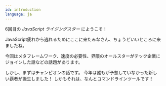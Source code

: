```yaml
---
id: introduction
language: ja
---
```


6回目の _JavaScript ライジングスター_ にようこそ！

JavaScript疲れから逃れるためにここに来たみなさん、ちょうどいいところに来ましたね。

今回はメタフレームワーク、速度の必要性、界隈のオールスターがテック企業にジョインした話などの話題があります。

しかし、まずはチャンピオンの話です。
今年は誰もが予想していなかった新しい覇者が誕生しました！
しかもそれは、なんとコマンドラインツールです！
